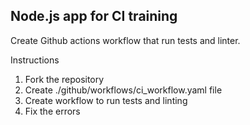 ## Node.js app for CI training

Create Github actions workflow that run tests and linter. 

Instructions
1. Fork the repository
2. Create ./github/workflows/ci_workflow.yaml file
3. Create workflow to run tests and linting
4. Fix the errors
   
